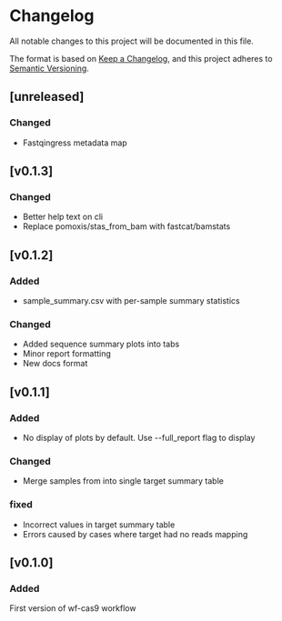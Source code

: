 # Changelog
All notable changes to this project will be documented in this file.

The format is based on [Keep a Changelog](https://keepachangelog.com/en/1.0.0/),
and this project adheres to [Semantic Versioning](https://semver.org/spec/v2.0.0.html).

## [unreleased]
### Changed
- Fastqingress metadata map

## [v0.1.3]
### Changed
- Better help text on cli
- Replace pomoxis/stas_from_bam with fastcat/bamstats

## [v0.1.2]
### Added
- sample_summary.csv with per-sample summary statistics
### Changed
- Added sequence summary plots into tabs
- Minor report formatting
- New docs format

## [v0.1.1]
### Added
- No display of plots by default. Use --full_report flag to display
### Changed
- Merge samples from into single target summary table
### fixed
- Incorrect values in target summary table
- Errors caused by cases where target had no reads mapping

## [v0.1.0]
### Added
First version of wf-cas9 workflow
